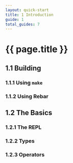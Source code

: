 ```yaml
---
layout: quick-start
title: 1 Introduction
guide: 1
total_guides: 7
---
```

# {{ page.title }}

## 1.1 Building

### 1.1.1 Using ```make```

### 1.1.2 Using Rebar

## 1.2 The Basics

### 1.2.1 The REPL

### 1.2.2 Types

### 1.2.3 Operators
